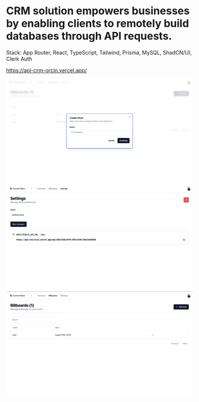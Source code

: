 # CRM solution empowers businesses by enabling clients to remotely build databases through API requests.

Stack: App Router, React, TypeScript, Tailwind, Prisma, MySQL, ShadCN/UI, Clerk Auth

https://api-crm-orcin.vercel.app/

![Screenshot 1](./public/3.png)
![Screenshot 1](./public/1.png)
![Screenshot 1](./public/2.png)
